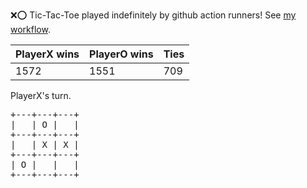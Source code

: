 :x::o: Tic-Tac-Toe played indefinitely by github action runners! See [my workflow](.github/workflows/play.yaml).

|PlayerX wins|PlayerO wins|Ties|
|-|-|-|
|1572|1551|709|

PlayerX's turn.

<pre>
+---+---+---+
|   | O |   |
+---+---+---+
|   | X | X |
+---+---+---+
| O |   |   |
+---+---+---+
</pre>